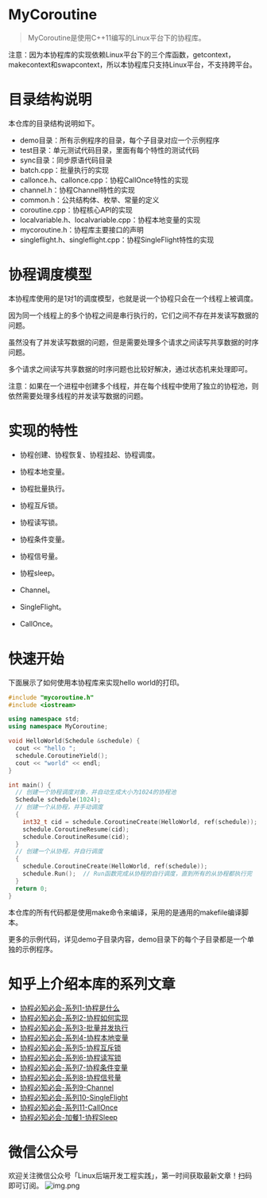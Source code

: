# MyCoroutine

> MyCoroutine是使用C++11编写的Linux平台下的协程库。

注意：因为本协程库的实现依赖Linux平台下的三个库函数，getcontext，makecontext和swapcontext，所以本协程库只支持Linux平台，不支持跨平台。

# 目录结构说明

本仓库的目录结构说明如下。

- demo目录：所有示例程序的目录，每个子目录对应一个示例程序
- test目录：单元测试代码目录，里面有每个特性的测试代码
- sync目录：同步原语代码目录
- batch.cpp：批量执行的实现
- callonce.h、callonce.cpp：协程CallOnce特性的实现
- channel.h：协程Channel特性的实现
- common.h：公共结构体、枚举、常量的定义
- coroutine.cpp：协程核心API的实现
- localvariable.h、localvariable.cpp：协程本地变量的实现
- mycoroutine.h：协程库主要接口的声明
- singleflight.h、singleflight.cpp：协程SingleFlight特性的实现

# 协程调度模型

本协程库使用的是1对1的调度模型，也就是说一个协程只会在一个线程上被调度。

因为同一个线程上的多个协程之间是串行执行的，它们之间不存在并发读写数据的问题。

虽然没有了并发读写数据的问题，但是需要处理多个请求之间读写共享数据的时序问题。

多个请求之间读写共享数据的时序问题也比较好解决，通过状态机来处理即可。

注意：如果在一个进程中创建多个线程，并在每个线程中使用了独立的协程池，则依然需要处理多线程的并发读写数据的问题。

# 实现的特性

- 协程创建、协程恢复、协程挂起、协程调度。

- 协程本地变量。

- 协程批量执行。

- 协程互斥锁。

- 协程读写锁。

- 协程条件变量。

- 协程信号量。

- 协程sleep。

- Channel。

- SingleFlight。

- CallOnce。


# 快速开始

下面展示了如何使用本协程库来实现hello world的打印。

```C++
#include "mycoroutine.h"
#include <iostream>

using namespace std;
using namespace MyCoroutine;

void HelloWorld(Schedule &schedule) {
  cout << "hello ";
  schedule.CoroutineYield();
  cout << "world" << endl;
}

int main() {
  // 创建一个协程调度对象，并自动生成大小为1024的协程池
  Schedule schedule(1024);
  // 创建一个从协程，并手动调度
  {
    int32_t cid = schedule.CoroutineCreate(HelloWorld, ref(schedule));
    schedule.CoroutineResume(cid);
    schedule.CoroutineResume(cid);
  }
  // 创建一个从协程，并自行调度
  {
    schedule.CoroutineCreate(HelloWorld, ref(schedule));
    schedule.Run();  // Run函数完成从协程的自行调度，直到所有的从协程都执行完
  }
  return 0;
}
```

本仓库的所有代码都是使用make命令来编译，采用的是通用的makefile编译脚本。

更多的示例代码，详见demo子目录内容，demo目录下的每个子目录都是一个单独的示例程序。

# 知乎上介绍本库的系列文章

- [协程必知必会-系列1-协程是什么](https://zhuanlan.zhihu.com/p/717419078)
- [协程必知必会-系列2-协程如何实现](https://zhuanlan.zhihu.com/p/719298566)
- [协程必知必会-系列3-批量并发执行](https://zhuanlan.zhihu.com/p/721026660)
- [协程必知必会-系列4-协程本地变量](https://zhuanlan.zhihu.com/p/721890237)
- [协程必知必会-系列5-协程互斥锁](https://zhuanlan.zhihu.com/p/722216866)
- [协程必知必会-系列6-协程读写锁](https://zhuanlan.zhihu.com/p/911995023)
- [协程必知必会-系列7-协程条件变量](https://zhuanlan.zhihu.com/p/998411846)
- [协程必知必会-系列8-协程信号量](https://zhuanlan.zhihu.com/p/1210540508)
- [协程必知必会-系列9-Channel](https://zhuanlan.zhihu.com/p/1355321479)
- [协程必知必会-系列10-SingleFlight](https://zhuanlan.zhihu.com/p/1620898868)
- [协程必知必会-系列11-CallOnce](https://zhuanlan.zhihu.com/p/1673369654)
- [协程必知必会-加餐1-协程Sleep](https://zhuanlan.zhihu.com/p/6177198171)


# 微信公众号
欢迎关注微信公众号「Linux后端开发工程实践」，第一时间获取最新文章！扫码即可订阅。
![img.png](https://github.com/wanmuc/MyCoroutine/blob/main/mp_account.png#pic_center=660*180)